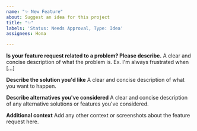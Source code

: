 ```yaml
---
name: "✨ New Feature"
about: Suggest an idea for this project
title: "✨"
labels: 'Status: Needs Approval, Type: Idea'
assignees: Hona

---
```


**Is your feature request related to a problem? Please describe.**
A clear and concise description of what the problem is. Ex. I'm always frustrated when [...]

**Describe the solution you'd like**
A clear and concise description of what you want to happen.

**Describe alternatives you've considered**
A clear and concise description of any alternative solutions or features you've considered.

**Additional context**
Add any other context or screenshots about the feature request here.
